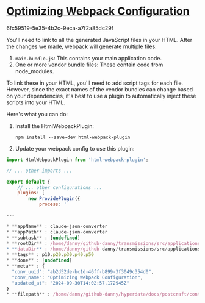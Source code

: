 # [Optimizing Webpack Configuration](https://claude.ai/chat/ab2d52de-bc1d-46ff-b899-3f3049c354d0)

6fc59519-5e35-4b2c-9eca-a7f2a85dc29f

 You'll need to link to all the generated JavaScript files in your HTML. After the changes we made, webpack will generate multiple files:

1. `main.bundle.js`: This contains your main application code.
2. One or more vendor bundle files: These contain code from node_modules.

To link these in your HTML, you'll need to add script tags for each file. However, since the exact names of the vendor bundles can change based on your dependencies, it's best to use a plugin to automatically inject these scripts into your HTML.

Here's what you can do:

1. Install the HtmlWebpackPlugin:
   ```
   npm install --save-dev html-webpack-plugin
   ```

2. Update your webpack config to use this plugin:

```javascript
import HtmlWebpackPlugin from 'html-webpack-plugin';

// ... other imports ...

export default {
    // ... other configurations ...
    plugins: [
        new ProvidePlugin({
            process: '

---

* **appName** : claude-json-converter
* **appPath** : claude-json-converter
* **subtask** : [undefined]
* **rootDir** : /home/danny/github-danny/transmissions/src/applications/claude-json-converter
* **dataDir** : /home/danny/github-danny/transmissions/src/applications/claude-json-converter/data
* **tags** : p10.p20.p30.p40.p50
* **done** : [undefined]
* **meta** : {
  "conv_uuid": "ab2d52de-bc1d-46ff-b899-3f3049c354d0",
  "conv_name": "Optimizing Webpack Configuration",
  "updated_at": "2024-09-30T14:02:57.172945Z"
}
* **filepath** : /home/danny/github-danny/hyperdata/docs/postcraft/content-raw/chat-archives/md/ab2d/2024-09-30_6fc.md